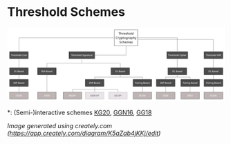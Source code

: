 # Threshold Schemes

![](../img/schemes_reverse.png)

*: (Semi-)interactive schemes
[KG20](https://eprint.iacr.org/2020/852.pdf), [GGN16](https://link.springer.com/content/pdf/10.1007%2F978-3-319-39555-5_9.pdf), [GG18](https://eprint.iacr.org/2019/114.pdf)

*Image generated using creately.com (https://app.creately.com/diagram/K5aZab4jKKj/edit)*
